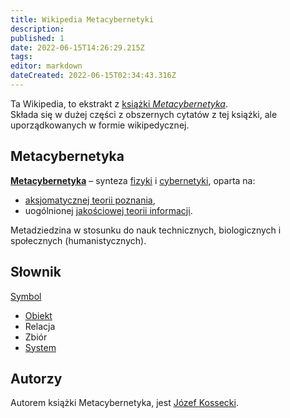 ```yaml
---
title: Wikipedia Metacybernetyki
description: 
published: 1
date: 2022-06-15T14:26:29.215Z
tags: 
editor: markdown
dateCreated: 2022-06-15T02:34:43.316Z
---
```


Ta Wikipedia, to ekstrakt z [książki *Metacybernetyka*](https://pl.wikipedia.org/wiki/Metacybernetyka).  
Składa się w dużej części z obszernych cytatów z tej książki, ale uporządkowanych w formie wikipedycznej.

## Metacybernetyka

[**Metacybernetyka**](/Metacybernetyka) – synteza [fizyki](https://pl.wikipedia.org/wiki/Fizyka) i [cybernetyki](/Cybernetyka), oparta na:

- [aksjomatycznej teorii poznania](/Aksjomatyczna_teoria_poznania),
- uogólnionej [jakościowej teorii informacji](/Jakościowa_teoria_informacji).

Metadziedzina w stosunku do nauk technicznych, biologicznych i społecznych (humanistycznych).  

## Słownik

[Symbol](/Symbol)

- [Obiekt](/Obiekt)
- Relacja
- Zbiór
- [System](/System)

## Autorzy

Autorem książki Metacybernetyka, jest [Józef Kossecki](https://pl.wikipedia.org/wiki/J%C3%B3zef_Kossecki).
